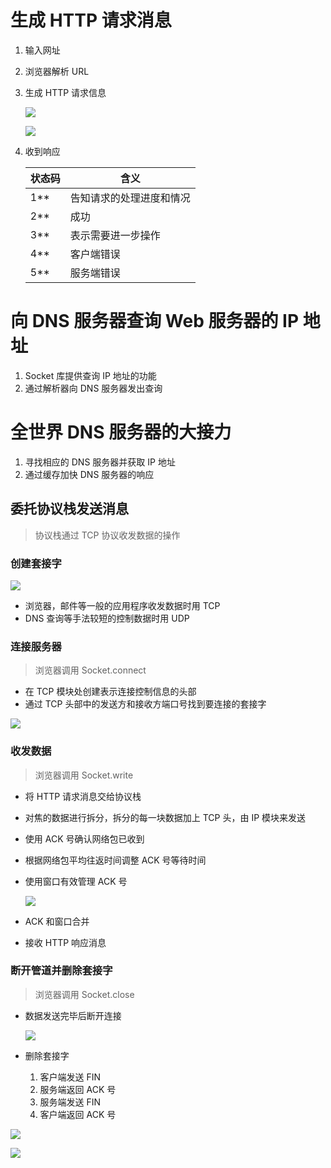 # 生成 HTTP 请求消息

1.  输入网址

2.  浏览器解析 URL 

3.  生成 HTTP 请求信息

    ![](https://user-gold-cdn.xitu.io/2020/5/23/17240ccf1adcbc3b?imageslim)

    ![](https://user-gold-cdn.xitu.io/2020/5/23/17240ccf46abdd35?imageslim)

4.  收到响应

    | 状态码 | 含义                     |
    | ------ | ------------------------ |
    | 1**    | 告知请求的处理进度和情况 |
    | 2**    | 成功                     |
    | 3**    | 表示需要进一步操作       |
    | 4**    | 客户端错误               |
    | 5**    | 服务端错误               |

    

# 向 DNS 服务器查询 Web 服务器的 IP 地址

1.  Socket 库提供查询 IP 地址的功能
2.  通过解析器向 DNS 服务器发出查询



# 全世界 DNS 服务器的大接力

1.  寻找相应的 DNS 服务器并获取 IP 地址
2.  通过缓存加快 DNS 服务器的响应

## 委托协议栈发送消息

>   协议栈通过 TCP 协议收发数据的操作

### 创建套接字

![](https://user-gold-cdn.xitu.io/2020/5/23/17240ccf1a8c3ee1?imageslim)

*   浏览器，邮件等一般的应用程序收发数据时用 TCP
*   DNS 查询等手法较短的控制数据时用 UDP

### 连接服务器

>   浏览器调用 Socket.connect

*   在 TCP 模块处创建表示连接控制信息的头部
*   通过 TCP 头部中的发送方和接收方端口号找到要连接的套接字

![](https://user-gold-cdn.xitu.io/2020/5/23/17240ccf19074f7d?imageslim)

### 收发数据

>   浏览器调用 Socket.write

*   将 HTTP 请求消息交给协议栈

*   对焦的数据进行拆分，拆分的每一块数据加上 TCP 头，由 IP 模块来发送

*   使用 ACK 号确认网络包已收到

*   根据网络包平均往返时间调整 ACK 号等待时间

*   使用窗口有效管理 ACK 号

    ![](https://user-gold-cdn.xitu.io/2020/5/23/17240ccf1b1ee6ed?imageslim)

*   ACK 和窗口合并

*   接收 HTTP 响应消息

### 断开管道并删除套接字

>   浏览器调用 Socket.close

*   数据发送完毕后断开连接

    ![](https://user-gold-cdn.xitu.io/2020/5/23/17240ccf2059a037?imageslim)

*   删除套接字

    1.  客户端发送 FIN
    2.  服务端返回 ACK 号
    3.  服务端发送 FIN
    4.  客户端返回 ACK 号

![](https://user-gold-cdn.xitu.io/2020/5/23/17240ccf517330cb?imageslim)

![](https://user-gold-cdn.xitu.io/2020/5/23/17240ccf4d6a0a3d?imageslim)

